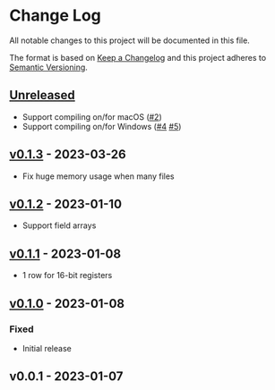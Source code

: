 # Change Log

All notable changes to this project will be documented in this file.

The format is based on [Keep a Changelog](https://keepachangelog.com/)
and this project adheres to [Semantic Versioning](https://semver.org/).

## [Unreleased]

- Support compiling on/for macOS ([#2])
- Support compiling on/for Windows ([#4] [#5])

[#2]: https://github.com/burrbull/svd2html/pull/2
[#4]: https://github.com/burrbull/svd2html/pull/4
[#5]: https://github.com/burrbull/svd2html/pull/5

## [v0.1.3] - 2023-03-26

- Fix huge memory usage when many files

## [v0.1.2] - 2023-01-10

- Support field arrays

## [v0.1.1] - 2023-01-08

- 1 row for 16-bit registers

## [v0.1.0] - 2023-01-08

### Fixed

- Initial release

## v0.0.1 - 2023-01-07

[Unreleased]: https://github.com/rust-embedded/svd2rust/compare/v0.1.3...HEAD
[v0.1.3]: https://github.com/rust-embedded/svd2rust/compare/v0.1.2...v0.1.3
[v0.1.2]: https://github.com/rust-embedded/svd2rust/compare/v0.1.1...v0.1.2
[v0.1.1]: https://github.com/rust-embedded/svd2rust/compare/v0.1.0...v0.1.1
[v0.1.0]: https://github.com/rust-embedded/svd2rust/compare/v0.0.1...v0.1.0
